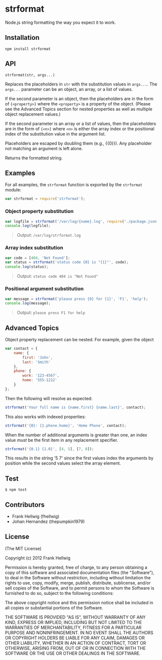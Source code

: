 # strformat

Node.js string formatting the way you expect it to work.

## Installation

    npm install strformat

## API

    strformat(str, args...)

Replaces the placeholders in `str` with the substitution values in `args...`.
The `args...` parameter can be an object, an array, or a list of values.

If the second parameter is an object, then the placeholders are in the form of
`{<property>}` where the `<property>` is a property of the object.
(Please see the Advanced Topics section for nested properties as well as
multiple object replacement values.)

If the second parameter is an array or a list of values, then the placeholders
are in the form of `{<n>}` where `<n>` is either the array index or the
positional index of the substitution value in the argument list.

Placeholders are escaped by doubling them (e.g., {{0}}). Any placeholder not
matching an argument is left alone.

Returns the formatted string.

## Examples

For all examples, the `strformat` function is exported by the `strformat` module:

```javascript
var strformat = require('strformat');
```

### Object property substitution

```javascript
var logfile = strformat('/var/log/{name}.log', require('./package.json'));
console.log(logfile);
```

>Output: `/var/log/strformat.log`

### Array index substitution

```javascript
var code = [404, 'Not Found'];
var status = strformat('status code {0} is "{1}"', code);
console.log(status);
```

>Output: `status code 404 is "Not Found"`

### Positional argument substitution

```javascript
var message = strformat('please press {0} for {1}', 'F1', 'help');
console.log(message);
```

>Output: `please press F1 for help`

## Advanced Topics

Object property replacement can be nested. For example, given the object

```javascript
var contact = {
    name: {
        first: 'John',
        last: 'Smith'
    },
    phone: {
        work: '123-4567',
        home: '555-1212'
    }
};
```

Then the following will resolve as expected:

```javascript
strformat('Your full name is {name.first} {name.last}', contact);
```

This also works with indexed properties:

```javascript
strformat('{0}: {1.phone.home}', 'Home Phone', contact);
```

When the number of additional arguments is greater than one, an index value
*must* be the first item in any replacement specifier.

```javascript
strformat('{0.1} {1.0}', [4, 5], [7, 8]);
```

This results in the string '5 7' since the first values index the arguments by
position while the second values select the array element.

## Test

    $ npm test

## Contributors

- Frank Hellwig (fhellwig)
- Johan Hernandez (thepumpkin1979)

## License

(The MIT License)

Copyright (c) 2012 Frank Hellwig

Permission is hereby granted, free of charge, to any person obtaining a copy
of this software and associated documentation files (the "Software"), to
deal in the Software without restriction, including without limitation the
rights to use, copy, modify, merge, publish, distribute, sublicense, and/or
sell copies of the Software, and to permit persons to whom the Software is
furnished to do so, subject to the following conditions:

The above copyright notice and this permission notice shall be included in
all copies or substantial portions of the Software.

THE SOFTWARE IS PROVIDED "AS IS", WITHOUT WARRANTY OF ANY KIND, EXPRESS OR
IMPLIED, INCLUDING BUT NOT LIMITED TO THE WARRANTIES OF MERCHANTABILITY,
FITNESS FOR A PARTICULAR PURPOSE AND NONINFRINGEMENT. IN NO EVENT SHALL THE
AUTHORS OR COPYRIGHT HOLDERS BE LIABLE FOR ANY CLAIM, DAMAGES OR OTHER
LIABILITY, WHETHER IN AN ACTION OF CONTRACT, TORT OR OTHERWISE, ARISING
FROM, OUT OF OR IN CONNECTION WITH THE SOFTWARE OR THE USE OR OTHER DEALINGS
IN THE SOFTWARE.
